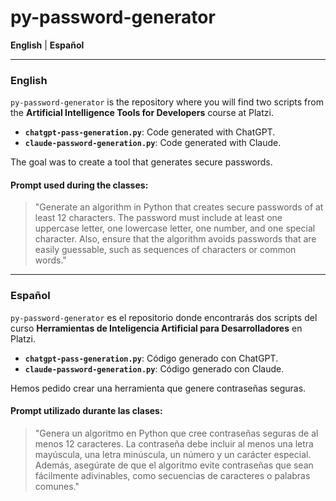 # py-password-generator

**English** | **Español**

---

### English

`py-password-generator` is the repository where you will find two scripts from the **Artificial Intelligence Tools for Developers** course at Platzi.

- **`chatgpt-pass-generation.py`**: Code generated with ChatGPT.
- **`claude-password-generation.py`**: Code generated with Claude.

The goal was to create a tool that generates secure passwords.

#### Prompt used during the classes:
> "Generate an algorithm in Python that creates secure passwords of at least 12 characters. The password must include at least one uppercase letter, one lowercase letter, one number, and one special character. Also, ensure that the algorithm avoids passwords that are easily guessable, such as sequences of characters or common words."

---

### Español

`py-password-generator` es el repositorio donde encontrarás dos scripts del curso **Herramientas de Inteligencia Artificial para Desarrolladores** en Platzi.

- **`chatgpt-pass-generation.py`**: Código generado con ChatGPT.
- **`claude-password-generation.py`**: Código generado con Claude.

Hemos pedido crear una herramienta que genere contraseñas seguras.

#### Prompt utilizado durante las clases:
> "Genera un algoritmo en Python que cree contraseñas seguras de al menos 12 caracteres. La contraseña debe incluir al menos una letra mayúscula, una letra minúscula, un número y un carácter especial. Además, asegúrate de que el algoritmo evite contraseñas que sean fácilmente adivinables, como secuencias de caracteres o palabras comunes."
